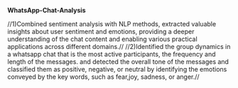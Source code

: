 **WhatsApp-Chat-Analysis**

//1)Combined sentiment analysis with NLP methods, extracted valuable insights about user sentiment and emotions, providing a deeper understanding of the chat content and enabling various practical applications across different domains.//
//2)Identified the group dynamics in a whatsapp chat that is the  most active participants, the frequency and length of the messages. and detected  the overall tone of the messages and classified them as positive, negative, or neutral by identifying the emotions conveyed by the key  words, such as fear,joy, sadness, or anger.//
